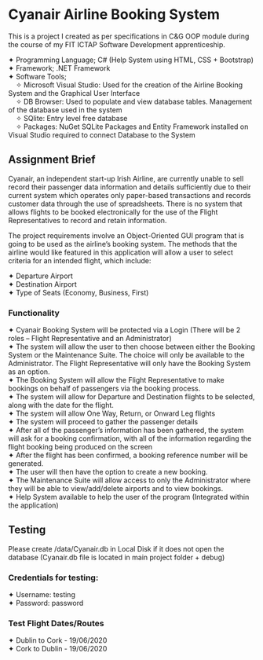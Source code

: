 # Cyanair Airline Booking System
 This is a project I created as per specifications in C&amp;G OOP module during the course of my FIT ICTAP Software Development apprenticeship.    
   
 ✦ Programming Language; C# (Help System using HTML, CSS + Bootstrap)  
 ✦ Framework; .NET Framework  
 ✦ Software Tools;  
    &nbsp;&nbsp;&nbsp;&nbsp;✧ Microsoft Visual Studio: Used for the creation of the Airline Booking System and the Graphical User Interface  
    &nbsp;&nbsp;&nbsp;&nbsp;✧ DB Browser: Used to populate and view database tables. Management of the database used in the system  
    &nbsp;&nbsp;&nbsp;&nbsp;✧ SQlite: Entry level free database   
    &nbsp;&nbsp;&nbsp;&nbsp;✧ Packages: NuGet SQLite Packages and Entity Framework installed on Visual Studio required to connect Database to the System  
   
 
## Assignment Brief
Cyanair, an independent start-up Irish Airline, are currently unable to sell record their passenger data information and details sufficiently due to their current system which operates only paper-based transactions and records customer data through the use of spreadsheets. There is no system that allows flights to be booked electronically for the use of the Flight Representatives to record and retain information.  
  
The project requirements involve an Object-Oriented GUI program that is going to be used as the airline’s booking system. The methods that the airline would like featured in this application will allow a user to select criteria for an intended flight, which include:  
  
✦ Departure Airport  
✦ Destination Airport  
✦ Type of Seats (Economy, Business, First)

### Functionality
✦ Cyanair Booking System will be protected via a Login (There will be 2 roles – Flight Representative and an Administrator)  
✦	The system will allow the user to then choose between either the Booking System or the Maintenance Suite. The choice will only be available to the Administrator.
  The Flight Representative will only have the Booking System as an option.  
✦	The Booking System will allow the Flight Representative to make bookings on behalf of passengers via the booking process.  
✦	The system will allow for Departure and Destination flights to be selected, along with the date for the flight.  
✦	The system will allow One Way, Return, or Onward Leg flights  
✦	The system will proceed to gather the passenger details  
✦	After all of the passenger’s information has been gathered, the system will ask for a booking confirmation, with all of the information regarding the flight booking being produced on the screen  
✦	After the flight has been confirmed, a booking reference number will be generated.   
✦	The user will then have the option to create a new booking.  
✦	The Maintenance Suite will allow access to only the Administrator where they will be able to view/add/delete airports and to view bookings.  
✦ Help System available to help the user of the program (Integrated within the application)



## Testing 
Please create /data/Cyanair.db in Local Disk if it does not open the database (Cyanair.db file is located in main project folder + debug)

### Credentials for testing: 
✦ Username: testing   
✦ Password: password  

### Test Flight Dates/Routes

✦ Dublin to Cork - 19/06/2020  
✦ Cork to Dublin - 19/06/2020  








